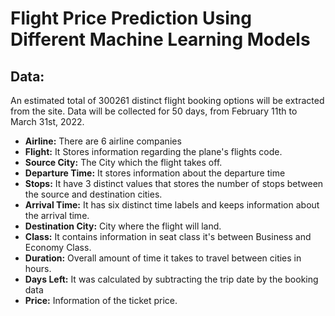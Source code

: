 # Flight Price Prediction Using Different Machine Learning Models

## Data:
An estimated total of 300261 distinct flight booking options will be extracted from the site. Data will be collected for 50 days, from February 11th to March 31st, 2022.

* **Airline:** There are 6 airline companies
* **Flight:** It Stores information regarding the plane's flights code.
* **Source City:** The City which the flight takes off.
* **Departure Time:** It stores information about the departure time
* **Stops:** It have 3 distinct values that stores the number of stops between the source and destination cities. 
* **Arrival Time:** It has six distinct time labels and keeps information about the arrival time.
* **Destination City:** City where the flight will land.
* **Class:** It contains information in seat class it's between Business and Economy Class.
* **Duration:** Overall amount of time it takes to travel between cities in hours.
* **Days Left:** It was calculated by subtracting the trip date by the booking data
* **Price:** Information of the ticket price.
